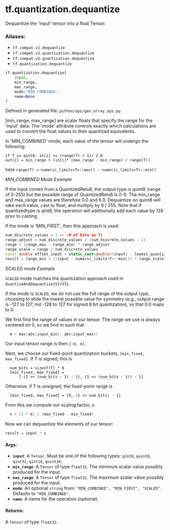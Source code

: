 <div itemscope itemtype="http://developers.google.com/ReferenceObject">
<meta itemprop="name" content="tf.quantization.dequantize" />
<meta itemprop="path" content="Stable" />
</div>

# tf.quantization.dequantize

Dequantize the 'input' tensor into a float Tensor.

### Aliases:

* `tf.compat.v1.dequantize`
* `tf.compat.v1.quantization.dequantize`
* `tf.compat.v2.quantization.dequantize`
* `tf.quantization.dequantize`

``` python
tf.quantization.dequantize(
    input,
    min_range,
    max_range,
    mode='MIN_COMBINED',
    name=None
)
```



Defined in generated file: `python/ops/gen_array_ops.py`.

<!-- Placeholder for "Used in" -->

[min_range, max_range] are scalar floats that specify the range for
the 'input' data. The 'mode' attribute controls exactly which calculations are
used to convert the float values to their quantized equivalents.

In 'MIN_COMBINED' mode, each value of the tensor will undergo the following:

```
if T == qint8: in[i] += (range(T) + 1)/ 2.0
out[i] = min_range + (in[i]* (max_range - min_range) / range(T))
```
here `range(T) = numeric_limits<T>::max() - numeric_limits<T>::min()`

*MIN_COMBINED Mode Example*

If the input comes from a QuantizedRelu6, the output type is
quint8 (range of 0-255) but the possible range of QuantizedRelu6 is
0-6.  The min_range and max_range values are therefore 0.0 and 6.0.
Dequantize on quint8 will take each value, cast to float, and multiply
by 6 / 255.
Note that if quantizedtype is qint8, the operation will additionally add
each value by 128 prior to casting.

If the mode is 'MIN_FIRST', then this approach is used:

```c++
num_discrete_values = 1 << (# of bits in T)
range_adjust = num_discrete_values / (num_discrete_values - 1)
range = (range_max - range_min) * range_adjust
range_scale = range / num_discrete_values
const double offset_input = static_cast<double>(input) - lowest_quantized;
result = range_min + ((input - numeric_limits<T>::min()) * range_scale)
```

*SCALED mode Example*

`SCALED` mode matches the quantization approach used in
`QuantizeAndDequantize{V2|V3}`.

If the mode is `SCALED`, we do not use the full range of the output type,
choosing to elide the lowest possible value for symmetry (e.g., output range is
-127 to 127, not -128 to 127 for signed 8 bit quantization), so that 0.0 maps to
0.

We first find the range of values in our tensor. The
range we use is always centered on 0, so we find m such that
```c++
  m = max(abs(input_min), abs(input_max))
```

Our input tensor range is then `[-m, m]`.

Next, we choose our fixed-point quantization buckets, `[min_fixed, max_fixed]`.
If T is signed, this is
```
  num_bits = sizeof(T) * 8
  [min_fixed, max_fixed] =
      [-(1 << (num_bits - 1) - 1), (1 << (num_bits - 1)) - 1]
```

Otherwise, if T is unsigned, the fixed-point range is
```
  [min_fixed, max_fixed] = [0, (1 << num_bits) - 1]
```

From this we compute our scaling factor, s:
```c++
  s = (2 * m) / (max_fixed - min_fixed)
```

Now we can dequantize the elements of our tensor:
```c++
result = input * s
```

#### Args:


* <b>`input`</b>: A `Tensor`. Must be one of the following types: `qint8`, `quint8`, `qint32`, `qint16`, `quint16`.
* <b>`min_range`</b>: A `Tensor` of type `float32`.
  The minimum scalar value possibly produced for the input.
* <b>`max_range`</b>: A `Tensor` of type `float32`.
  The maximum scalar value possibly produced for the input.
* <b>`mode`</b>: An optional `string` from: `"MIN_COMBINED", "MIN_FIRST", "SCALED"`. Defaults to `"MIN_COMBINED"`.
* <b>`name`</b>: A name for the operation (optional).


#### Returns:

A `Tensor` of type `float32`.

